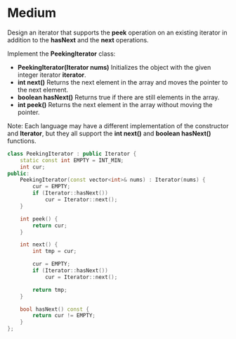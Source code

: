 # Medium

Design an iterator that supports the **peek** operation on an existing iterator in addition to the **hasNext** and the **next** operations.

Implement the **PeekingIterator** class:

- **PeekingIterator(Iterator<int> nums)** Initializes the object with the given integer iterator **iterator**.
- **int next()** Returns the next element in the array and moves the pointer to the next element.
- **boolean hasNext()** Returns true if there are still elements in the array.
- **int peek()** Returns the next element in the array without moving the pointer.

Note: Each language may have a different implementation of the constructor and **Iterator**, but they all support the **int next()** and **boolean hasNext()** functions.

```cpp
class PeekingIterator : public Iterator {
    static const int EMPTY = INT_MIN;
    int cur;
public:
    PeekingIterator(const vector<int>& nums) : Iterator(nums) {
        cur = EMPTY;
        if (Iterator::hasNext())
            cur = Iterator::next();
    }

    int peek() {
        return cur;
    }

    int next() {
        int tmp = cur;

        cur = EMPTY;
        if (Iterator::hasNext())
            cur = Iterator::next();

        return tmp;
    }

    bool hasNext() const {
        return cur != EMPTY;
    }
};
```
